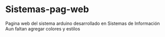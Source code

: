 # Sistemas-pag-web
Pagina web del sistema arduino desarrollado en Sistemas de Información
Aun faltan agregar colores y estilos
